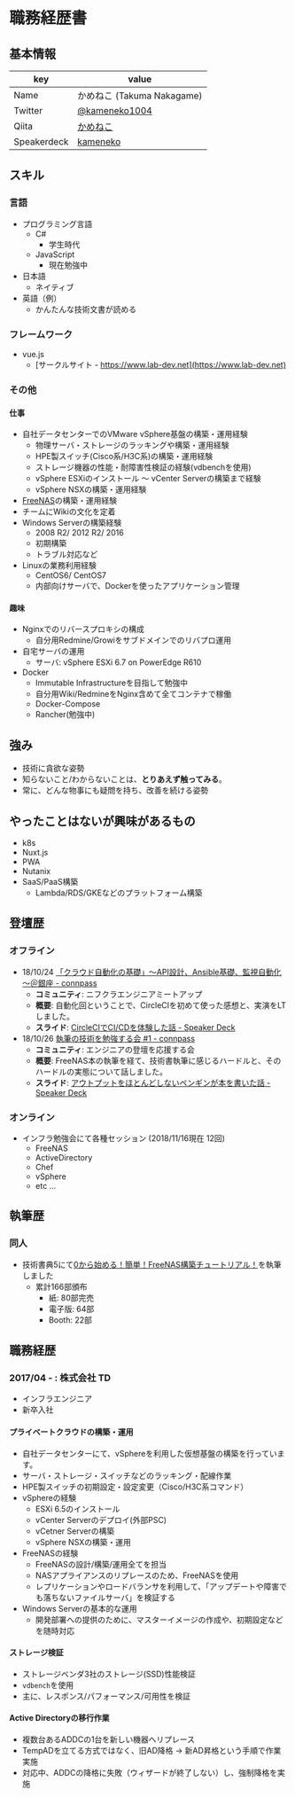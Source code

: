 # 職務経歴書

## 基本情報

|key|value|
|---|-----|
|Name| かめねこ (Takuma Nakagame)|
|Twitter|[@kameneko1004](https://twitter.com/kameneko1004)|
|Qiita|[かめねこ](https://qiita.com/Kameneko)|
|Speakerdeck|[kameneko](https://speakerdeck.com/takumanakagame)|

## スキル

### 言語

- プログラミング言語
  - C#
    - 学生時代
  - JavaScript
    - 現在勉強中 
- 日本語
  - ネイティブ
- 英語（例）
  - かんたんな技術文書が読める

### フレームワーク

- vue.js
  - [サークルサイト - https://www.lab-dev.net](https://www.lab-dev.net)

### その他

#### 仕事

- 自社データセンターでのVMware vSphere基盤の構築・運用経験
  - 物理サーバ・ストレージのラッキングや構築・運用経験
  - HPE製スイッチ(Cisco系/H3C系)の構築・運用経験
  - ストレージ機器の性能・耐障害性検証の経験(vdbenchを使用)
  - vSphere ESXiのインストール ～ vCenter Serverの構築まで経験
  - vSphere NSXの構築・運用経験
- [FreeNAS](http://freenas.org)の構築・運用経験
- チームにWikiの文化を定着
- Windows Serverの構築経験
  - 2008 R2/ 2012 R2/ 2016
  - 初期構築
  - トラブル対応など
- Linuxの業務利用経験
  - CentOS6/ CentOS7
  - 内部向けサーバで、Dockerを使ったアプリケーション管理

#### 趣味

- Nginxでのリバースプロキシの構成
  - 自分用Redmine/Growiをサブドメインでのリバプロ運用
- 自宅サーバの運用
  - サーバ: vSphere ESXi 6.7 on PowerEdge R610
- Docker
  - Immutable Infrastructureを目指して勉強中
  - 自分用Wiki/RedmineをNginx含めて全てコンテナで稼働
  - Docker-Compose
  - Rancher(勉強中)

## 強み

- 技術に貪欲な姿勢
- 知らないこと/わからないことは、**とりあえず触ってみる**。
- 常に、どんな物事にも疑問を持ち、改善を続ける姿勢

## やったことはないが興味があるもの

- k8s
- Nuxt.js
- PWA
- Nutanix
- SaaS/PaaS構築
  - Lambda/RDS/GKEなどのプラットフォーム構築

## 登壇歴

### オフライン

- 18/10/24 [「クラウド自動化の基礎」～API設計、Ansible基礎、監視自動化～＠銀座 - connpass](https://fujitsufjct.connpass.com/event/102725/)
  - **コミュニティ**: ニフクラエンジニアミートアップ
  - **概要**: 自動化回ということで、CircleCIを初めて使った感想と、実演をLTしました。
  - **スライド**: [CircleCIでCI/CDを体験した話 - Speaker Deck](https://speakerdeck.com/takumanakagame/cdwoti-yan-sitahua)
- 18/10/26 [執筆の技術を勉強する会 #1 - connpass](https://engineers.connpass.com/event/104055/)
  - **コミュニティ**: エンジニアの登壇を応援する会
  - **概要**: FreeNAS本の執筆を経て、技術書執筆に感じるハードルと、そのハードルの実態について話しました。
  - **スライド**: [アウトプットをほとんどしないペンギンが本を書いた話 - Speaker Deck](https://speakerdeck.com/takumanakagame/autopututowohotondosinaipengingaben-woshu-itahua)

### オンライン

- インフラ勉強会にて各種セッション (2018/11/16現在 12回) 
  - FreeNAS
  - ActiveDirectory
  - Chef
  - vSphere
  - etc ...

## 執筆歴

### 同人

- 技術書典5にて[0から始める！簡単！FreeNAS構築チュートリアル！](https://kameneko.booth.pm/items/1034744)を執筆しました
  - 累計166部頒布
    - 紙: 80部完売
    - 電子版: 64部
    - Booth: 22部

## 職務経歴

### 2017/04 - : 株式会社 TD

- インフラエンジニア
- 新卒入社

#### プライベートクラウドの構築・運用

- 自社データセンターにて、vSphereを利用した仮想基盤の構築を行っています。
- サーバ・ストレージ・スイッチなどのラッキング・配線作業
- HPE製スイッチの初期設定・設定変更（Cisco/H3C系コマンド）
- vSphereの経験
  - ESXi 6.5のインストール
  - vCenter Serverのデプロイ(外部PSC)
  - vCetner Serverの構築
  - vSphere NSXの構築・運用
- FreeNASの経験
  - FreeNASの設計/構築/運用全てを担当
  - NASアプライアンスのリプレースのため、FreeNASを使用
  - レプリケーションやロードバランサを利用して、「アップデートや障害でも落ちないファイルサーバ」を検証する
- Windows Serverの基本的な運用
  - 開発部署への提供のために、マスターイメージの作成や、初期設定などを随時対応

#### ストレージ検証

- ストレージベンダ3社のストレージ(SSD)性能検証
- `vdbench`を使用
- 主に、レスポンス/パフォーマンス/可用性を検証

#### Active Directoryの移行作業

- 複数台あるADDCの1台を新しい機器へリプレース
- TempADを立てる方式ではなく、旧AD降格 → 新AD昇格という手順で作業実施
- 対応中、ADDCの降格に失敗（ウィザードが終了しない）し、強制降格を実施
